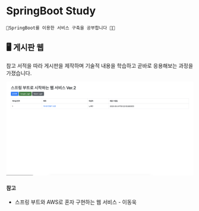 SpringBoot Study
=============

    🌱SpringBoot를 이용한 서비스 구축을 공부합니다 👩‍💻
    

## 🖥 게시판 웹   

참고 서적을 따라 게시판을 제작하며 기술적 내용을 학습하고 곧바로 응용해보는 과정을 가졌습니다.  

<kbd><img src='./screenshot/Main.png'/></kbd>


#### 참고

* 스프링 부트와 AWS로 혼자 구현하는 웹 서비스 - 이동욱
